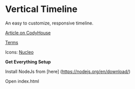 Vertical Timeline
=========
An easy to customize, responsive timeline.

[Article on CodyHouse](http://codyhouse.co/gem/vertical-timeline/)
 
[Terms](http://codyhouse.co/terms/)

Icons: [Nucleo](https://nucleoapp.com)


**Get Everything Setup**

Install NodeJs from [here] (https://nodejs.org/en/download/)

Open index.html



